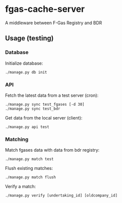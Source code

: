 fgas-cache-server
=================

A middleware between F-Gas Registry and BDR


Usage (testing)
---------------

### Database

Initialize database:

    ./manage.py db init

### API

Fetch the latest data from a test server (cron):

    ./manage.py sync test_fgases [-d 30]
    ./manage.py sync test_bdr

Get data from the local server (client):

    ./manage.py api test


### Matching

Match fgases data with data from bdr registry:

    ./manage.py match test

Flush existing matches:

    ./manage.py match flush

Verify a match:

    ./manage.py verify [undertaking_id] [oldcompany_id]
